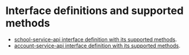 # Interface definitions and supported methods

- [school-service-api interface definition with its supported methods](https://beta-static.classtime.com/public-api/school-service-api/html/school-service-api/classtime.service.school/-school-service/index.html).
- [account-service-api interface definition with its supported methods](https://beta-static.classtime.com/public-api/account-service-api/html/account-service-api/classtime.service.account/-account-service/index.html).